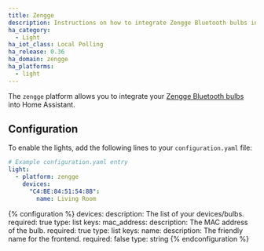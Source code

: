 ```yaml
---
title: Zengge
description: Instructions on how to integrate Zengge Bluetooth bulbs into Home Assistant.
ha_category:
  - Light
ha_iot_class: Local Polling
ha_release: 0.36
ha_domain: zengge
ha_platforms:
  - light
---
```


The `zengge` platform allows you to integrate your [Zengge Bluetooth bulbs](http://www.zengge.com/) into Home Assistant.

## Configuration

To enable the lights, add the following lines to your `configuration.yaml` file:

```yaml
# Example configuration.yaml entry
light:
  - platform: zengge
    devices:
      "C4:BE:84:51:54:8B":
        name: Living Room
```

{% configuration %}
devices:
  description: The list of your devices/bulbs.
  required: true
  type: list
  keys:
    mac_address:
      description: The MAC address of the bulb.
      required: true
      type: list
      keys:
        name:
          description: The friendly name for the frontend.
          required: false
          type: string
{% endconfiguration %}
